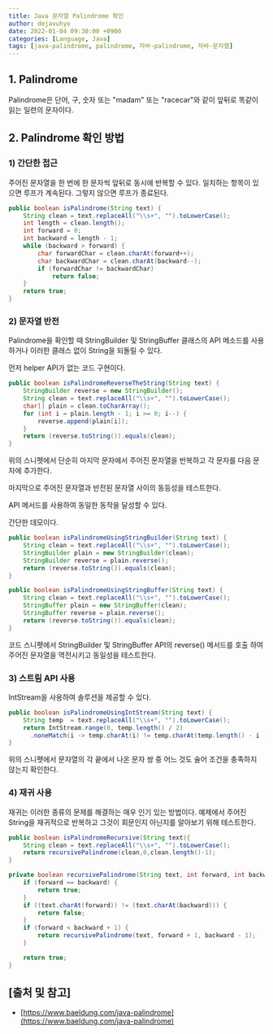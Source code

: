 ```yaml
---
title: Java 문자열 Palindrome 확인
author: dejavuhyo
date: 2022-01-04 09:30:00 +0900
categories: [Language, Java]
tags: [java-palindrome, palindrome, 자바-palindrome, 자바-문자열]
---
```


## 1. Palindrome
Palindrome은 단어, 구, 숫자 또는 "madam" 또는 "racecar"와 같이 앞뒤로 똑같이 읽는 일련의 문자이다.

## 2. Palindrome 확인 방법

### 1) 간단한 접근
주어진 문자열을 한 번에 한 문자씩 앞뒤로 동시에 반복할 수 있다. 일치하는 항목이 있으면 루프가 계속된다. 그렇지 않으면 루프가 종료된다.

```java
public boolean isPalindrome(String text) {
    String clean = text.replaceAll("\\s+", "").toLowerCase();
    int length = clean.length();
    int forward = 0;
    int backward = length - 1;
    while (backward > forward) {
        char forwardChar = clean.charAt(forward++);
        char backwardChar = clean.charAt(backward--);
        if (forwardChar != backwardChar)
            return false;
    }
    return true;
}
```

### 2) 문자열 반전
Palindrome을 확인할 때 StringBuilder 및 StringBuffer 클래스의 API 메소드를 사용하거나 이러한 클래스 없이 String을 되돌릴 수 있다.

먼저 helper API가 없는 코드 구현이다.

```java
public boolean isPalindromeReverseTheString(String text) {
    StringBuilder reverse = new StringBuilder();
    String clean = text.replaceAll("\\s+", "").toLowerCase();
    char[] plain = clean.toCharArray();
    for (int i = plain.length - 1; i >= 0; i--) {
        reverse.append(plain[i]);
    }
    return (reverse.toString()).equals(clean);
}
```

위의 스니펫에서 단순히 마지막 문자에서 주어진 문자열을 반복하고 각 문자를 다음 문자에 추가한다.

마지막으로 주어진 문자열과 반전된 문자열 사이의 동등성을 테스트한다.

API 메서드를 사용하여 동일한 동작을 달성할 수 있다.

간단한 데모이다.

```java
public boolean isPalindromeUsingStringBuilder(String text) {
    String clean = text.replaceAll("\\s+", "").toLowerCase();
    StringBuilder plain = new StringBuilder(clean);
    StringBuilder reverse = plain.reverse();
    return (reverse.toString()).equals(clean);
}

public boolean isPalindromeUsingStringBuffer(String text) {
    String clean = text.replaceAll("\\s+", "").toLowerCase();
    StringBuffer plain = new StringBuffer(clean);
    StringBuffer reverse = plain.reverse();
    return (reverse.toString()).equals(clean);
}
```

코드 스니펫에서 StringBuilder 및 StringBuffer API의 reverse() 메서드를 호출 하여 주어진 문자열을 역전시키고 동일성을 테스트한다.

### 3) 스트림 API 사용
IntStream을 사용하여 솔루션을 제공할 수 있다.

```java
public boolean isPalindromeUsingIntStream(String text) {
    String temp  = text.replaceAll("\\s+", "").toLowerCase();
    return IntStream.range(0, temp.length() / 2)
      .noneMatch(i -> temp.charAt(i) != temp.charAt(temp.length() - i - 1));
}
```

위의 스니펫에서 문자열의 각 끝에서 나온 문자 쌍 중 어느 것도 술어 조건을 충족하지 않는지 확인한다.

### 4) 재귀 사용
재귀는 이러한 종류의 문제를 해결하는 매우 인기 있는 방법이다. 예제에서 주어진 String을 재귀적으로 반복하고 그것이 회문인지 아닌지를 알아보기 위해 테스트한다.

```java
public boolean isPalindromeRecursive(String text){
    String clean = text.replaceAll("\\s+", "").toLowerCase();
    return recursivePalindrome(clean,0,clean.length()-1);
}

private boolean recursivePalindrome(String text, int forward, int backward) {
    if (forward == backward) {
        return true;
    }
    if ((text.charAt(forward)) != (text.charAt(backward))) {
        return false;
    }
    if (forward < backward + 1) {
        return recursivePalindrome(text, forward + 1, backward - 1);
    }

    return true;
}
```

## [출처 및 참고]
* [https://www.baeldung.com/java-palindrome](https://www.baeldung.com/java-palindrome)
